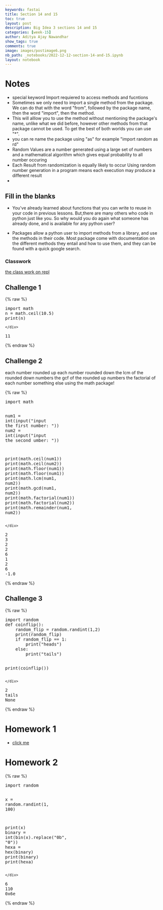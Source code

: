 ```yaml
---
keywords: fastai
title: Section 14 and 15
toc: true
layout: post
description: Big Idea 3 sections 14 and 15
categories: [week-15]
author: Aditya Ajay Nawandhar
show_tags: true
comments: true
image: images/postimage6.png
nb_path: _notebooks/2022-12-12-section-14-and-15.ipynb
layout: notebook
---
```


<!--
#################################################
### THIS FILE WAS AUTOGENERATED! DO NOT EDIT! ###
#################################################
# file to edit: _notebooks/2022-12-12-section-14-and-15.ipynb
-->

<div class="container" id="notebook-container">
        
<div class="cell border-box-sizing text_cell rendered"><div class="inner_cell">
<div class="text_cell_render border-box-sizing rendered_html">
<h1 id="Notes">Notes<a class="anchor-link" href="#Notes"> </a></h1><ul>
<li>special keyword Import requiered to access methods and fucntions</li>
<li>Sometimes we only need to import a single method from the package. We can do that with the word "from", followed by the package name, then the word "import", then the method. </li>
<li>This will alllow you to use the method without mentioning the package's name, unlike what we did before, however other methods from that package cannot be used. To get the best of both worlds you can use "*".</li>
<li>you can re name the package using "as" for example "import random as rd"</li>
<li>Random Values are a number generated using a large set of numbers and a mathematical algorithm which gives equal probability to all number occuring</li>
<li>Each Result from randomization is equally likely to occur Using random number generation in a program means each execution may produce a different result</li>
<li></li>
</ul>

</div>
</div>
</div>
<div class="cell border-box-sizing text_cell rendered"><div class="inner_cell">
<div class="text_cell_render border-box-sizing rendered_html">
<h2 id="Fill-in-the-blanks">Fill in the blanks<a class="anchor-link" href="#Fill-in-the-blanks"> </a></h2><ul>
<li><p>You've already learned about functions that you can write to reuse in your code in previous lessons. But,there are many others who code in python just like you. So why would you do again what someone has already done, and is available for any python user?</p>
</li>
<li><p>Packages allow a python user to import methods from a library, and use the methods in their code. Most package come with documentation on the different methods they entail and how to use them, and they can be found with a quick google search.</p>
</li>
</ul>

</div>
</div>
</div>
<div class="cell border-box-sizing text_cell rendered"><div class="inner_cell">
<div class="text_cell_render border-box-sizing rendered_html">
<h3 id="Classwork">Classwork<a class="anchor-link" href="#Classwork"> </a></h3><p><a href="https://firestorm0986.github.io/CSPrepository2/markdown/week-15/2022/12/14/replit-images.html">the class work on repl</a></p>

</div>
</div>
</div>
<div class="cell border-box-sizing text_cell rendered"><div class="inner_cell">
<div class="text_cell_render border-box-sizing rendered_html">
<h2 id="Challenge-1">Challenge 1<a class="anchor-link" href="#Challenge-1"> </a></h2>
</div>
</div>
</div>
    {% raw %}
    
<div class="cell border-box-sizing code_cell rendered">
<div class="input">

<div class="inner_cell">
    <div class="input_area">
<div class=" highlight hl-ipython3"><pre><span></span><span class="kn">import</span> <span class="nn">math</span> 
<span class="n">n</span> <span class="o">=</span> <span class="n">math</span><span class="o">.</span><span class="n">ceil</span><span class="p">(</span><span class="mf">10.5</span><span class="p">)</span>
<span class="nb">print</span><span class="p">(</span><span class="n">n</span><span class="p">)</span>
</pre></div>

    </div>
</div>
</div>

<div class="output_wrapper">
<div class="output">

<div class="output_area">

<div class="output_subarea output_stream output_stdout output_text">
<pre>11
</pre>
</div>
</div>

</div>
</div>

</div>
    {% endraw %}

<div class="cell border-box-sizing text_cell rendered"><div class="inner_cell">
<div class="text_cell_render border-box-sizing rendered_html">
<h2 id="Challenge-2">Challenge 2<a class="anchor-link" href="#Challenge-2"> </a></h2><p>each number rounded up
each number rounded down
the lcm of the rounded down numbers
the gcf of the rounded up numbers
the factorial of each number
something else using the math package!</p>

</div>
</div>
</div>
    {% raw %}
    
<div class="cell border-box-sizing code_cell rendered">
<div class="input">

<div class="inner_cell">
    <div class="input_area">
<div class=" highlight hl-ipython3"><pre><span></span><span class="kn">import</span> <span class="nn">math</span>

<span class="n">num1</span> <span class="o">=</span> <span class="nb">int</span><span class="p">(</span><span class="nb">input</span><span class="p">(</span><span class="s2">&quot;input the first number: &quot;</span><span class="p">))</span>
<span class="n">num2</span> <span class="o">=</span> <span class="nb">int</span><span class="p">(</span><span class="nb">input</span><span class="p">(</span><span class="s2">&quot;input the second umber: &quot;</span><span class="p">))</span>

<span class="nb">print</span><span class="p">(</span><span class="n">math</span><span class="o">.</span><span class="n">ceil</span><span class="p">(</span><span class="n">num1</span><span class="p">))</span>
<span class="nb">print</span><span class="p">(</span><span class="n">math</span><span class="o">.</span><span class="n">ceil</span><span class="p">(</span><span class="n">num2</span><span class="p">))</span>
<span class="nb">print</span><span class="p">(</span><span class="n">math</span><span class="o">.</span><span class="n">floor</span><span class="p">(</span><span class="n">num1</span><span class="p">))</span>
<span class="nb">print</span><span class="p">(</span><span class="n">math</span><span class="o">.</span><span class="n">floor</span><span class="p">(</span><span class="n">num1</span><span class="p">))</span>
<span class="nb">print</span><span class="p">(</span><span class="n">math</span><span class="o">.</span><span class="n">lcm</span><span class="p">(</span><span class="n">num1</span><span class="p">,</span> <span class="n">num2</span><span class="p">))</span>
<span class="nb">print</span><span class="p">(</span><span class="n">math</span><span class="o">.</span><span class="n">gcd</span><span class="p">(</span><span class="n">num1</span><span class="p">,</span> <span class="n">num2</span><span class="p">))</span>
<span class="nb">print</span><span class="p">(</span><span class="n">math</span><span class="o">.</span><span class="n">factorial</span><span class="p">(</span><span class="n">num1</span><span class="p">))</span>
<span class="nb">print</span><span class="p">(</span><span class="n">math</span><span class="o">.</span><span class="n">factorial</span><span class="p">(</span><span class="n">num2</span><span class="p">))</span>
<span class="nb">print</span><span class="p">(</span><span class="n">math</span><span class="o">.</span><span class="n">remainder</span><span class="p">(</span><span class="n">num1</span><span class="p">,</span> <span class="n">num2</span><span class="p">))</span>
</pre></div>

    </div>
</div>
</div>

<div class="output_wrapper">
<div class="output">

<div class="output_area">

<div class="output_subarea output_stream output_stdout output_text">
<pre>2
3
2
2
6
1
2
6
-1.0
</pre>
</div>
</div>

</div>
</div>

</div>
    {% endraw %}

<div class="cell border-box-sizing text_cell rendered"><div class="inner_cell">
<div class="text_cell_render border-box-sizing rendered_html">
<h2 id="Challenge-3">Challenge 3<a class="anchor-link" href="#Challenge-3"> </a></h2>
</div>
</div>
</div>
    {% raw %}
    
<div class="cell border-box-sizing code_cell rendered">
<div class="input">

<div class="inner_cell">
    <div class="input_area">
<div class=" highlight hl-ipython3"><pre><span></span><span class="kn">import</span> <span class="nn">random</span>
<span class="k">def</span> <span class="nf">coinflip</span><span class="p">():</span>
    <span class="n">random_flip</span> <span class="o">=</span> <span class="n">random</span><span class="o">.</span><span class="n">randint</span><span class="p">(</span><span class="mi">1</span><span class="p">,</span><span class="mi">2</span><span class="p">)</span>
    <span class="nb">print</span><span class="p">(</span><span class="n">random_flip</span><span class="p">)</span>
    <span class="k">if</span> <span class="n">random_flip</span> <span class="o">==</span> <span class="mi">1</span><span class="p">:</span>
        <span class="nb">print</span><span class="p">(</span><span class="s2">&quot;heads&quot;</span><span class="p">)</span>
    <span class="k">else</span><span class="p">:</span>
        <span class="nb">print</span><span class="p">(</span><span class="s2">&quot;tails&quot;</span><span class="p">)</span>

<span class="nb">print</span><span class="p">(</span><span class="n">coinflip</span><span class="p">())</span>
</pre></div>

    </div>
</div>
</div>

<div class="output_wrapper">
<div class="output">

<div class="output_area">

<div class="output_subarea output_stream output_stdout output_text">
<pre>2
tails
None
</pre>
</div>
</div>

</div>
</div>

</div>
    {% endraw %}

<div class="cell border-box-sizing text_cell rendered"><div class="inner_cell">
<div class="text_cell_render border-box-sizing rendered_html">
<h1 id="Homework-1">Homework 1<a class="anchor-link" href="#Homework-1"> </a></h1><ul>
<li><a href="https://firestorm0986.github.io/CSPrepository2/markdown/week-15/2022/12/14/replit-images.html">click me</a></li>
</ul>

</div>
</div>
</div>
<div class="cell border-box-sizing text_cell rendered"><div class="inner_cell">
<div class="text_cell_render border-box-sizing rendered_html">
<h1 id="Homework-2">Homework 2<a class="anchor-link" href="#Homework-2"> </a></h1>
</div>
</div>
</div>
    {% raw %}
    
<div class="cell border-box-sizing code_cell rendered">
<div class="input">

<div class="inner_cell">
    <div class="input_area">
<div class=" highlight hl-ipython3"><pre><span></span><span class="kn">import</span> <span class="nn">random</span>

<span class="n">x</span> <span class="o">=</span> <span class="n">random</span><span class="o">.</span><span class="n">randint</span><span class="p">(</span><span class="mi">1</span><span class="p">,</span> <span class="mi">100</span><span class="p">)</span>

<span class="nb">print</span><span class="p">(</span><span class="n">x</span><span class="p">)</span>
<span class="n">binary</span> <span class="o">=</span> <span class="nb">int</span><span class="p">(</span><span class="nb">bin</span><span class="p">(</span><span class="n">x</span><span class="p">)</span><span class="o">.</span><span class="n">replace</span><span class="p">(</span><span class="s2">&quot;0b&quot;</span><span class="p">,</span> <span class="s2">&quot;0&quot;</span><span class="p">))</span>
<span class="n">hexa</span> <span class="o">=</span> <span class="nb">hex</span><span class="p">(</span><span class="n">binary</span><span class="p">)</span>
<span class="nb">print</span><span class="p">(</span><span class="n">binary</span><span class="p">)</span>
<span class="nb">print</span><span class="p">(</span><span class="n">hexa</span><span class="p">)</span>
</pre></div>

    </div>
</div>
</div>

<div class="output_wrapper">
<div class="output">

<div class="output_area">

<div class="output_subarea output_stream output_stdout output_text">
<pre>6
110
0x6e
</pre>
</div>
</div>

</div>
</div>

</div>
    {% endraw %}

</div>
 

